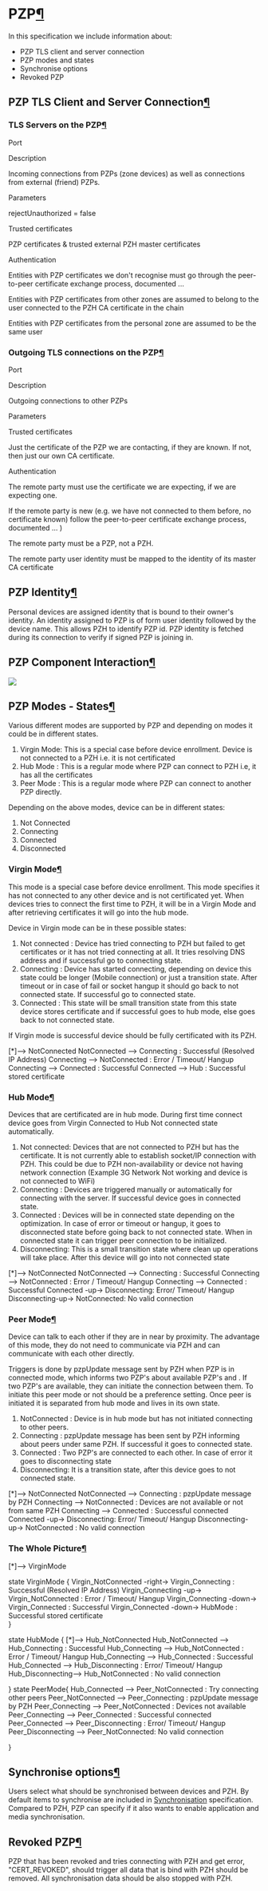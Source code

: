 PZP[¶](#PZP)
============

In this specification we include information about:

-   PZP TLS client and server connection
-   PZP modes and states
-   Synchronise options
-   Revoked PZP

PZP TLS Client and Server Connection[¶](#PZP-TLS-Client-and-Server-Connection)
------------------------------------------------------------------------------

### TLS Servers on the PZP[¶](#TLS-Servers-on-the-PZP)

Port

Description

Incoming connections from PZPs (zone devices) as well as connections
from external (friend) PZPs.

Parameters

rejectUnauthorized = false

Trusted certificates

PZP certificates & trusted external PZH master certificates

Authentication

Entities with PZP certificates we don't recognise must go through the
peer-to-peer certificate exchange process, documented ...

Entities with PZP certificates from other zones are assumed to belong to
the user connected to the PZH CA certificate in the chain

Entities with PZP certificates from the personal zone are assumed to be
the same user

### Outgoing TLS connections on the PZP[¶](#Outgoing-TLS-connections-on-the-PZP)

Port

Description

Outgoing connections to other PZPs

Parameters

Trusted certificates

Just the certificate of the PZP we are contacting, if they are known. If
not, then just our own CA certificate.

Authentication

The remote party must use the certificate we are expecting, if we are
expecting one.

If the remote party is new (e.g. we have not connected to them before,
no certificate known) follow the peer-to-peer certificate exchange
process, documented ... )

The remote party must be a PZP, not a PZH.

The remote party user identity must be mapped to the identity of its
master CA certificate

PZP Identity[¶](#PZP-Identity)
------------------------------

Personal devices are assigned identity that is bound to their owner's
identity. An identity assigned to PZP is of form user identity followed
by the device name. This allows PZH to identify PZP id. PZP identity is
fetched during its connection to verify if signed PZP is joining in.

PZP Component Interaction[¶](#PZP-Component-Interaction)
--------------------------------------------------------

![](http://dev.webinos.org/redmine/attachments/2349/PZP_components_interaction.png)

PZP Modes - States[¶](#PZP-Modes-States)
----------------------------------------

Various different modes are supported by PZP and depending on modes it
could be in different states.

1.  Virgin Mode: This is a special case before device enrollment. Device
    is not connected to a PZH i.e. it is not certificated
2.  Hub Mode : This is a regular mode where PZP can connect to PZH i.e,
    it has all the certificates
3.  Peer Mode : This is a regular mode where PZP can connect to another
    PZP directly.

Depending on the above modes, device can be in different states:

1.  Not Connected
2.  Connecting
3.  Connected
4.  Disconnected

### Virgin Mode[¶](#Virgin-Mode)

This mode is a special case before device enrollment. This mode
specifies it has not connected to any other device and is not
certificated yet. When devices tries to connect the first time to PZH,
it will be in a Virgin Mode and after retrieving certificates it will go
into the hub mode.

Device in Virgin mode can be in these possible states:

1.  Not connected : Device has tried connecting to PZH but failed to get
    certificates or it has not tried connecting at all. It tries
    resolving DNS address and if successful go to connecting state.
2.  Connecting : Device has started connecting, depending on device this
    state could be longer (Mobile connection) or just a transition
    state. After timeout or in case of fail or socket hangup it should
    go back to not connected state. If successful go to connected state.
3.  Connected : This state will be small transition state from this
    state device stores certificate and if successful goes to hub mode,
    else goes back to not connected state.

If Virgin mode is successful device should be fully certificated with
its PZH.

  <div class="uml">[*]--> NotConnected
  NotConnected --> Connecting : Successful (Resolved IP Address)
  Connecting --> NotConnected : Error / Timeout/ Hangup
  Connecting --> Connected : Successful
  Connected --> Hub : Successful stored certificate  </div>

### Hub Mode[¶](#Hub-Mode)

Devices that are certificated are in hub mode. During first time connect
device goes from Virgin Connected to Hub Not connected state
automatically.

1.  Not connected: Devices that are not connected to PZH but has the
    certificate. It is not currently able to establish socket/IP
    connection with PZH. This could be due to PZH non-availability or
    device not having network connection (Example 3G Network Not working
    and device is not connected to WiFi)
2.  Connecting : Devices are triggered manually or automatically for
    connecting with the server. If successful device goes in connected
    state.
3.  Connected : Devices will be in connected state depending on the
    optimization. In case of error or timeout or hangup, it goes to
    disconnected state before going back to not connected state. When in
    connected state it can trigger peer connection to be initialized.
4.  Disconnecting: This is a small transition state where clean up
    operations will take place. After this device will go into not
    connected state

  <div class="uml">[*]--> NotConnected
  NotConnected --> Connecting : Successful 
  Connecting --> NotConnected : Error / Timeout/ Hangup
  Connecting --> Connected : Successful
  Connected -up-> Disconnecting: Error/ Timeout/ Hangup
  Disconnecting-up-> NotConnected: No valid connection</div>

### Peer Mode[¶](#Peer-Mode)

Device can talk to each other if they are in near by proximity. The
advantage of this mode, they do not need to communicate via PZH and can
communicate with each other directly.

Triggers is done by pzpUpdate message sent by PZH when PZP is in
connected mode, which informs two PZP's about available PZP's and . If
two PZP's are available, they can initiate the connection between them.
To initiate this peer mode or not should be a preference setting. Once
peer is initiated it is separated from hub mode and lives in its own
state.

1.  NotConnected : Device is in hub mode but has not initiated
    connecting to other peers.
2.  Connecting : pzpUpdate message has been sent by PZH informing about
    peers under same PZH. If successful it goes to connected state.
3.  Connected : Two PZP's are connected to each other. In case of error
    it goes to disconnecting state
4.  Disconnecting: It is a transition state, after this device goes to
    not connected state.

  <div class="uml">[*]--> NotConnected
  NotConnected --> Connecting : pzpUpdate message by PZH
  Connecting --> NotConnected : Devices are not available or not from same PZH
  Connecting --> Connected : Successful connected
  Connected -up-> Disconnecting: Error/ Timeout/ Hangup
  Disconnecting-up-> NotConnected : No valid connection</div>

### The Whole Picture[¶](#The-Whole-Picture)

<div class="uml">[*]--> VirginMode

  state VirginMode {
    Virgin_NotConnected -right-> Virgin_Connecting : Successful (Resolved IP Address)
    Virgin_Connecting -up-> Virgin_NotConnected : Error / Timeout/ Hangup
    Virgin_Connecting -down-> Virgin_Connected : Successful
    Virgin_Connected  -down-> HubMode : Successful stored certificate  
  }

  state HubMode {
    [*]--> Hub_NotConnected
    Hub_NotConnected --> Hub_Connecting : Successful 
    Hub_Connecting --> Hub_NotConnected : Error / Timeout/ Hangup
    Hub_Connecting --> Hub_Connected : Successful
    Hub_Connected  --> Hub_Disconnecting  : Error/ Timeout/ Hangup
    Hub_Disconnecting--> Hub_NotConnected : No valid connection


  }
  state PeerMode{
    Hub_Connected --> Peer_NotConnected   : Try connecting other peers
    Peer_NotConnected --> Peer_Connecting : pzpUpdate message by PZH
    Peer_Connecting --> Peer_NotConnected : Devices not available
    Peer_Connecting --> Peer_Connected : Successful connected
    Peer_Connected --> Peer_Disconnecting : Error/ Timeout/ Hangup
    Peer_Disconnecting --> Peer_NotConnected: No valid connection

  }</div>

Synchronise options[¶](#Synchronise-options)
--------------------------------------------

Users select what should be synchronised between devices and PZH. By
default items to synchronise are included in [Synchronisation](.html)
specification. Compared to PZH, PZP can specify if it also wants to
enable application and media synchronisation.

Revoked PZP[¶](#Revoked-PZP)
----------------------------

PZP that has been revoked and tries connecting with PZH and get error,
"CERT\_REVOKED", should trigger all data that is bind with PZH should be
removed. All synchronisation data should be also stopped with PZH.

